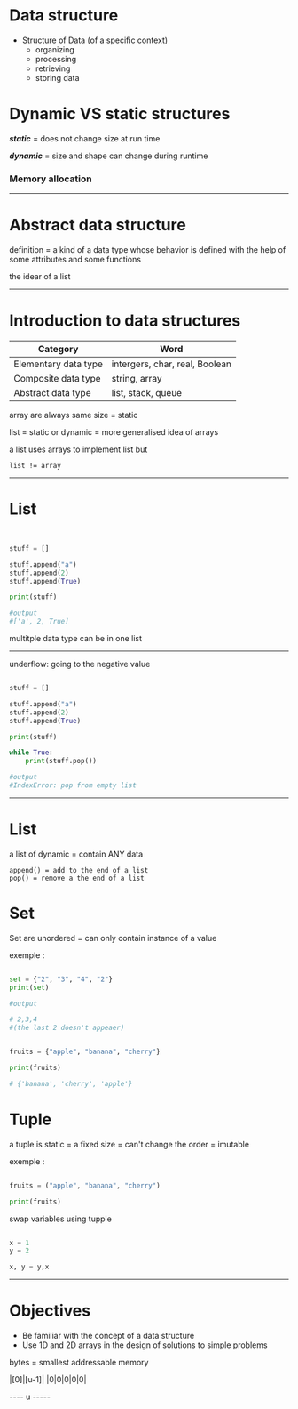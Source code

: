 
# Data structure

- Structure of Data (of a specific context)
    - organizing
    - processing
    - retrieving
    - storing data

# Dynamic VS static structures

***static*** = does not change size at run time

***dynamic*** = size and shape can change during runtime

### Memory allocation

---

# Abstract data structure

definition = a kind of a data type whose behavior is defined with the help of some attributes and some functions

the idear of a list

---

# Introduction to data structures

|Category|Word|
|-|-|
|Elementary data type|intergers, char, real, Boolean|
|Composite data type|string, array|
|Abstract data type|list, stack, queue|

array are always same size = static

list = static or dynamic = more generalised idea of arrays

a list uses arrays to implement list but 

    list != array

---

# List

```python


stuff = []

stuff.append("a")
stuff.append(2)
stuff.append(True)

print(stuff)

#output
#['a', 2, True]

```
multitple data type can be in one list

---

underflow: going to the negative value

```python

stuff = []

stuff.append("a")
stuff.append(2)
stuff.append(True)

print(stuff)

while True:
    print(stuff.pop())

#output
#IndexError: pop from empty list

```

---

# List

a list of dynamic = contain ANY data

    append() = add to the end of a list
    pop() = remove a the end of a list

# Set

Set are unordered = can only contain instance of a value

exemple :

```python

set = {"2", "3", "4", "2"}
print(set)

#output

# 2,3,4
#(the last 2 doesn't appeaer)

```

```python

fruits = {"apple", "banana", "cherry"}

print(fruits)

# {'banana', 'cherry', 'apple'}

```


# Tuple

a tuple is static = a fixed size = can't change the order = imutable

exemple :

```python

fruits = ("apple", "banana", "cherry")

print(fruits)

```

swap variables using tupple

```python

x = 1
y = 2

x, y = y,x

```

---

# Objectives

- Be familiar with the concept of a data structure
- Use 1D and 2D arrays in the design of solutions to simple problems

bytes = smallest addressable memory

|[0]|[u-1]|
|0|0|0|0|0|

---- u -----